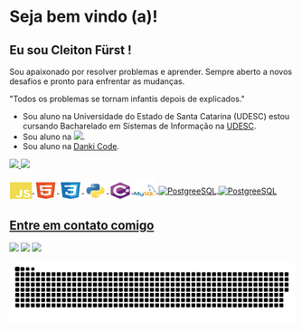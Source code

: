 #  Seja bem vindo (a)!



##  Eu sou Cleiton Fürst  !

Sou apaixonado por resolver problemas e aprender. Sempre aberto a novos desafios e pronto para enfrentar as mudanças.

  "Todos os problemas se tornam infantis depois de explicados."

- Sou aluno na Universidade do Estado de Santa Catarina (UDESC) estou cursando Bacharelado em Sistemas de Informação na [UDESC](https://www.udesc.br/ceplan).
- Sou aluno na  [<img width="60" src = "https://blueedtech.com.br/wp-content/themes/blue/dist/images/logo-blue-croped.gif">](https://blueedtech.com.br/).
- Sou aluno na  [Danki Code](https://cursos.dankicode.com/).





 <div>
  <a href="https://github.com/CleitonFurst">
  <img height="180em" src="https://github-readme-stats.vercel.app/api?username=CleitonFurst&show_icons=true&theme=midnight-purple&include_all_commits=true&count_private=true"/>
  <img height="180em" src="https://github-readme-stats.vercel.app/api/top-langs/?username=CleitonFurst&layout=compact&langs_count=7&theme=midnight-purple"/>


<div style="display: inline_block"><br>
  <img align="center" alt="Js" height="30" width="40" src="https://raw.githubusercontent.com/devicons/devicon/master/icons/javascript/javascript-plain.svg">
  <img align="center" alt="HTML" height="30" width="40" src="https://raw.githubusercontent.com/devicons/devicon/master/icons/html5/html5-original.svg">
  <img align="center" alt="CSS" height="30" width="40" src="https://raw.githubusercontent.com/devicons/devicon/master/icons/css3/css3-original.svg">
  <img align="center" alt="Python" height="30" width="40" src="https://raw.githubusercontent.com/devicons/devicon/master/icons/python/python-original.svg">
  <img align="center" alt="Csharp" height="30" width="40" src="https://raw.githubusercontent.com/devicons/devicon/master/icons/csharp/csharp-original.svg">
   <img align="center" alt="mysql" width="40" height="40" src="https://raw.githubusercontent.com/devicons/devicon/master/icons/mysql/mysql-original-wordmark.svg" /> 
  <img align="center" alt="PostgreeSQL" height="30" width="40" src="https://img.icons8.com/color/48/000000/postgreesql.png">
  <img align="center" alt="PostgreeSQL" height="30" width="40" src="https://miro.medium.com/max/438/1*0G5zu7CnXdMT9pGbYUTQLQ.png">
 
  ## Entre em contato comigo 
<a href="https://discordapp.com/users/385869185198063626" target="_blank"><img src="https://img.shields.io/badge/Discord-7289DA?style=for-the-badge&logo=discord&logoColor=white" target="_blank"></a> 
  <a href = "mailto:furstcleiton@gmail.com"><img src="https://img.shields.io/badge/-Gmail-%23333?style=for-the-badge&logo=gmail&logoColor=white" target="_blank"></a>
  <a href="https://www.linkedin.com/in/cleiton-f%C3%BCrst-b2b799150/" target="_blank"><img src="https://img.shields.io/badge/-LinkedIn-%230077B5?style=for-the-badge&logo=linkedin&logoColor=white" target="_blank"></a> 

</div>
    </div>
  
  <div> 

  ![Snake animation](https://github.com/CleitonFurst/CleitonFurst/blob/output/github-contribution-grid-snake.svg)
 
</div>
